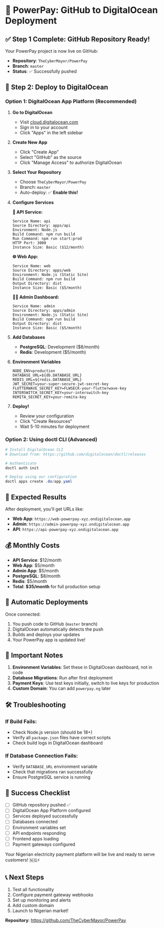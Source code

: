 # 🚀 PowerPay: GitHub to DigitalOcean Deployment

## ✅ **Step 1 Complete: GitHub Repository Ready!**

Your PowerPay project is now live on GitHub:
- **Repository**: `TheCyberMayor/PowerPay`
- **Branch**: `master`
- **Status**: ✅ Successfully pushed

## 🌊 **Step 2: Deploy to DigitalOcean**

### **Option 1: DigitalOcean App Platform (Recommended)**

1. **Go to DigitalOcean**
   - Visit [cloud.digitalocean.com](https://cloud.digitalocean.com)
   - Sign in to your account
   - Click "Apps" in the left sidebar

2. **Create New App**
   - Click "Create App"
   - Select "GitHub" as the source
   - Click "Manage Access" to authorize DigitalOcean

3. **Select Your Repository**
   - Choose `TheCyberMayor/PowerPay`
   - Branch: `master`
   - Auto-deploy: ✅ **Enable this!**

4. **Configure Services**

   **🔧 API Service:**
   ```
   Service Name: api
   Source Directory: apps/api
   Environment: Node.js
   Build Command: npm run build
   Run Command: npm run start:prod
   HTTP Port: 3000
   Instance Size: Basic ($12/month)
   ```

   **🌐 Web App:**
   ```
   Service Name: web
   Source Directory: apps/web
   Environment: Node.js (Static Site)
   Build Command: npm run build
   Output Directory: dist
   Instance Size: Basic ($5/month)
   ```

   **👨‍💼 Admin Dashboard:**
   ```
   Service Name: admin
   Source Directory: apps/admin
   Environment: Node.js (Static Site)
   Build Command: npm run build
   Output Directory: dist
   Instance Size: Basic ($5/month)
   ```

5. **Add Databases**
   - **PostgreSQL**: Development ($8/month)
   - **Redis**: Development ($5/month)

6. **Environment Variables**
   ```
   NODE_ENV=production 
   DATABASE_URL=${db.DATABASE_URL}
   REDIS_URL=${redis.DATABASE_URL}
   JWT_SECRET=your-super-secure-jwt-secret-key
   FLUTTERWAVE_SECRET_KEY=FLWSECK-your-flutterwave-key
   INTERSWITCH_SECRET_KEY=your-interswitch-key
   REMITA_SECRET_KEY=your-remita-key
   ```

7. **Deploy!**
   - Review your configuration
   - Click "Create Resources"
   - Wait 5-10 minutes for deployment

### **Option 2: Using doctl CLI (Advanced)**

```powershell
# Install DigitalOcean CLI
# Download from: https://github.com/digitalocean/doctl/releases

# Authenticate
doctl auth init

# Deploy using our configuration
doctl apps create .do/app.yaml
```

## 🎯 **Expected Results**

After deployment, you'll get URLs like:
- **Web App**: `https://web-powerpay-xyz.ondigitalocean.app`
- **Admin**: `https://admin-powerpay-xyz.ondigitalocean.app`
- **API**: `https://api-powerpay-xyz.ondigitalocean.app`

## 💰 **Monthly Costs**

- **API Service**: $12/month
- **Web App**: $5/month  
- **Admin App**: $5/month
- **PostgreSQL**: $8/month
- **Redis**: $5/month
- **Total**: **$35/month** for full production setup

## 🔄 **Automatic Deployments**

Once connected:
1. You push code to GitHub (`master` branch)
2. DigitalOcean automatically detects the push
3. Builds and deploys your updates
4. Your PowerPay app is updated live!

## 🚨 **Important Notes**

1. **Environment Variables**: Set these in DigitalOcean dashboard, not in code
2. **Database Migrations**: Run after first deployment
3. **Payment Keys**: Use test keys initially, switch to live keys for production
4. **Custom Domain**: You can add `powerpay.ng` later

## 🛠️ **Troubleshooting**

### If Build Fails:
- Check Node.js version (should be 18+)
- Verify all `package.json` files have correct scripts
- Check build logs in DigitalOcean dashboard

### If Database Connection Fails:
- Verify `DATABASE_URL` environment variable
- Check that migrations ran successfully
- Ensure PostgreSQL service is running

## 🎉 **Success Checklist**

- [ ] GitHub repository pushed ✅
- [ ] DigitalOcean App Platform configured
- [ ] Services deployed successfully
- [ ] Databases connected
- [ ] Environment variables set
- [ ] API endpoints responding
- [ ] Frontend apps loading
- [ ] Payment gateways configured

Your Nigerian electricity payment platform will be live and ready to serve customers! 🇳🇬⚡

## 📞 **Next Steps**

1. Test all functionality
2. Configure payment gateway webhooks
3. Set up monitoring and alerts
4. Add custom domain
5. Launch to Nigerian market!

**Repository**: https://github.com/TheCyberMayor/PowerPay